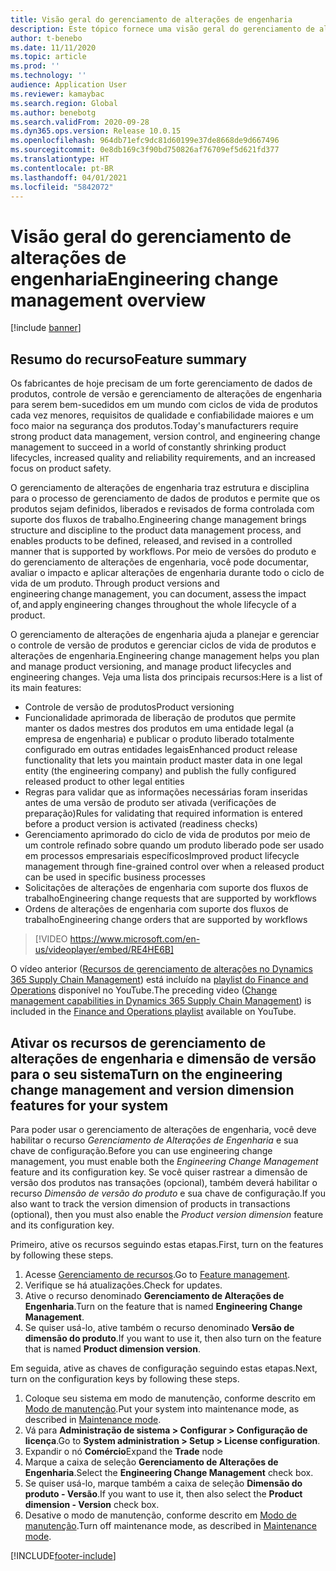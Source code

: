 ```yaml
---
title: Visão geral do gerenciamento de alterações de engenharia
description: Este tópico fornece uma visão geral do gerenciamento de alterações de engenharia, que ajuda a planejar e gerenciar o controle de versão de produtos e gerenciar ciclos de vida de produtos e alterações de engenharia.
author: t-benebo
ms.date: 11/11/2020
ms.topic: article
ms.prod: ''
ms.technology: ''
audience: Application User
ms.reviewer: kamaybac
ms.search.region: Global
ms.author: benebotg
ms.search.validFrom: 2020-09-28
ms.dyn365.ops.version: Release 10.0.15
ms.openlocfilehash: 964db71efc9dc81d60199e37de8668de9d667496
ms.sourcegitcommit: 0e8db169c3f90bd750826af76709ef5d621fd377
ms.translationtype: HT
ms.contentlocale: pt-BR
ms.lasthandoff: 04/01/2021
ms.locfileid: "5842072"
---
```

# <a name="engineering-change-management-overview"></a><span data-ttu-id="72333-103">Visão geral do gerenciamento de alterações de engenharia</span><span class="sxs-lookup"><span data-stu-id="72333-103">Engineering change management overview</span></span>

[!include [banner](../includes/banner.md)]

## <a name="feature-summary"></a><span data-ttu-id="72333-104">Resumo do recurso</span><span class="sxs-lookup"><span data-stu-id="72333-104">Feature summary</span></span>

<span data-ttu-id="72333-105">Os fabricantes de hoje precisam de um forte gerenciamento de dados de produtos, controle de versão e gerenciamento de alterações de engenharia para serem bem-sucedidos em um mundo com ciclos de vida de produtos cada vez menores, requisitos de qualidade e confiabilidade maiores e um foco maior na segurança dos produtos.</span><span class="sxs-lookup"><span data-stu-id="72333-105">Today's manufacturers require strong product data management, version control, and engineering change management to succeed in a world of constantly shrinking product lifecycles, increased quality and reliability requirements, and an increased focus on product safety.</span></span>

<span data-ttu-id="72333-106">O gerenciamento de alterações de engenharia traz estrutura e disciplina para o processo de gerenciamento de dados de produtos e permite que os produtos sejam definidos, liberados e revisados de forma controlada com suporte dos fluxos de trabalho.</span><span class="sxs-lookup"><span data-stu-id="72333-106">Engineering change management brings structure and discipline to the product data management process, and enables products to be defined, released, and revised in a controlled manner that is supported by workflows.</span></span><span data-ttu-id="72333-107"> Por meio de versões do produto e do gerenciamento de alterações de engenharia, você pode documentar, avaliar o impacto e aplicar alterações de engenharia durante todo o ciclo de vida de um produto.</span><span class="sxs-lookup"><span data-stu-id="72333-107"> Through product versions and engineering change management, you can document, assess the impact of, and apply engineering changes throughout the whole lifecycle of a product.</span></span>

<span data-ttu-id="72333-108">O gerenciamento de alterações de engenharia ajuda a planejar e gerenciar o controle de versão de produtos e gerenciar ciclos de vida de produtos e alterações de engenharia.</span><span class="sxs-lookup"><span data-stu-id="72333-108">Engineering change management helps you plan and manage product versioning, and manage product lifecycles and engineering changes.</span></span> <span data-ttu-id="72333-109">Veja uma lista dos principais recursos:</span><span class="sxs-lookup"><span data-stu-id="72333-109">Here is a list of its main features:</span></span>

- <span data-ttu-id="72333-110">Controle de versão de produtos</span><span class="sxs-lookup"><span data-stu-id="72333-110">Product versioning</span></span>
- <span data-ttu-id="72333-111">Funcionalidade aprimorada de liberação de produtos que permite manter os dados mestres dos produtos em uma entidade legal (a empresa de engenharia) e publicar o produto liberado totalmente configurado em outras entidades legais</span><span class="sxs-lookup"><span data-stu-id="72333-111">Enhanced product release functionality that lets you maintain product master data in one legal entity (the engineering company) and publish the fully configured released product to other legal entities</span></span>
- <span data-ttu-id="72333-112">Regras para validar que as informações necessárias foram inseridas antes de uma versão de produto ser ativada (verificações de preparação)</span><span class="sxs-lookup"><span data-stu-id="72333-112">Rules for validating that required information is entered before a product version is activated (readiness checks)</span></span>
- <span data-ttu-id="72333-113">Gerenciamento aprimorado do ciclo de vida de produtos por meio de um controle refinado sobre quando um produto liberado pode ser usado em processos empresariais específicos</span><span class="sxs-lookup"><span data-stu-id="72333-113">Improved product lifecycle management through fine-grained control over when a released product can be used in specific business processes</span></span>
- <span data-ttu-id="72333-114">Solicitações de alterações de engenharia com suporte dos fluxos de trabalho</span><span class="sxs-lookup"><span data-stu-id="72333-114">Engineering change requests that are supported by workflows</span></span>
- <span data-ttu-id="72333-115">Ordens de alterações de engenharia com suporte dos fluxos de trabalho</span><span class="sxs-lookup"><span data-stu-id="72333-115">Engineering change orders that are supported by workflows</span></span>

> [!VIDEO https://www.microsoft.com/en-us/videoplayer/embed/RE4HE6B]

<span data-ttu-id="72333-116">O vídeo anterior ([Recursos de gerenciamento de alterações no Dynamics 365 Supply Chain Management](https://youtu.be/N313FqvRuBc)) está incluído na [playlist do Finance and Operations](https://www.youtube.com/playlist?list=PLcakwueIHoT_SYfIaPGoOhloFoCXiUSyW) disponível no YouTube.</span><span class="sxs-lookup"><span data-stu-id="72333-116">The preceding video ([Change management capabilities in Dynamics 365 Supply Chain Management](https://youtu.be/N313FqvRuBc)) is included in the [Finance and Operations playlist](https://www.youtube.com/playlist?list=PLcakwueIHoT_SYfIaPGoOhloFoCXiUSyW) available on YouTube.</span></span>

## <a name="turn-on-the-engineering-change-management-and-version-dimension-features-for-your-system"></a><span data-ttu-id="72333-117">Ativar os recursos de gerenciamento de alterações de engenharia e dimensão de versão para o seu sistema</span><span class="sxs-lookup"><span data-stu-id="72333-117">Turn on the engineering change management and version dimension features for your system</span></span>

<span data-ttu-id="72333-118">Para poder usar o gerenciamento de alterações de engenharia, você deve habilitar o recurso *Gerenciamento de Alterações de Engenharia* e sua chave de configuração.</span><span class="sxs-lookup"><span data-stu-id="72333-118">Before you can use engineering change management, you must enable both the *Engineering Change Management* feature and its configuration key.</span></span> <span data-ttu-id="72333-119">Se você quiser rastrear a dimensão de versão dos produtos nas transações (opcional), também deverá habilitar o recurso *Dimensão de versão do produto* e sua chave de configuração.</span><span class="sxs-lookup"><span data-stu-id="72333-119">If you also want to track the version dimension of products in transactions (optional), then you must also enable the *Product version dimension* feature and its configuration key.</span></span>

<span data-ttu-id="72333-120">Primeiro, ative os recursos seguindo estas etapas.</span><span class="sxs-lookup"><span data-stu-id="72333-120">First, turn on the features by following these steps.</span></span>

1. <span data-ttu-id="72333-121">Acesse [Gerenciamento de recursos](../../fin-ops-core/fin-ops/get-started/feature-management/feature-management-overview.md).</span><span class="sxs-lookup"><span data-stu-id="72333-121">Go to [Feature management](../../fin-ops-core/fin-ops/get-started/feature-management/feature-management-overview.md).</span></span>
1. <span data-ttu-id="72333-122">Verifique se há atualizações.</span><span class="sxs-lookup"><span data-stu-id="72333-122">Check for updates.</span></span>
1. <span data-ttu-id="72333-123">Ative o recurso denominado **Gerenciamento de Alterações de Engenharia**.</span><span class="sxs-lookup"><span data-stu-id="72333-123">Turn on the feature that is named **Engineering Change Management**.</span></span>
1. <span data-ttu-id="72333-124">Se quiser usá-lo, ative também o recurso denominado **Versão de dimensão do produto**.</span><span class="sxs-lookup"><span data-stu-id="72333-124">If you want to use it, then also turn on the feature that is named **Product dimension version**.</span></span>

<span data-ttu-id="72333-125">Em seguida, ative as chaves de configuração seguindo estas etapas.</span><span class="sxs-lookup"><span data-stu-id="72333-125">Next, turn on the configuration keys by following these steps.</span></span>

1. <span data-ttu-id="72333-126">Coloque seu sistema em modo de manutenção, conforme descrito em [Modo de manutenção](../../fin-ops-core/dev-itpro/sysadmin/maintenance-mode.md).</span><span class="sxs-lookup"><span data-stu-id="72333-126">Put your system into maintenance mode, as described in [Maintenance mode](../../fin-ops-core/dev-itpro/sysadmin/maintenance-mode.md).</span></span>
1. <span data-ttu-id="72333-127">Vá para **Administração de sistema \> Configurar \> Configuração de licença**.</span><span class="sxs-lookup"><span data-stu-id="72333-127">Go to **System administration \> Setup \> License configuration**.</span></span>
1. <span data-ttu-id="72333-128">Expandir o nó **Comércio**</span><span class="sxs-lookup"><span data-stu-id="72333-128">Expand the **Trade** node</span></span>
1. <span data-ttu-id="72333-129">Marque a caixa de seleção **Gerenciamento de Alterações de Engenharia**.</span><span class="sxs-lookup"><span data-stu-id="72333-129">Select the **Engineering Change Management** check box.</span></span>
1. <span data-ttu-id="72333-130">Se quiser usá-lo, marque também a caixa de seleção **Dimensão do produto - Versão**.</span><span class="sxs-lookup"><span data-stu-id="72333-130">If you want to use it, then also select the **Product dimension - Version** check box.</span></span>
1. <span data-ttu-id="72333-131">Desative o modo de manutenção, conforme descrito em [Modo de manutenção](../../fin-ops-core/dev-itpro/sysadmin/maintenance-mode.md).</span><span class="sxs-lookup"><span data-stu-id="72333-131">Turn off maintenance mode, as described in [Maintenance mode](../../fin-ops-core/dev-itpro/sysadmin/maintenance-mode.md).</span></span>

[!INCLUDE[footer-include](../../includes/footer-banner.md)]
